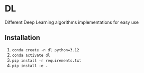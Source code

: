 # DL
Different Deep Learning algorithms implementations for easy use
## Installation
1. `conda create -n dl python=3.12`
2. `conda activate dl`
3. `pip install -r requirements.txt`
4. `pip install -e .`
